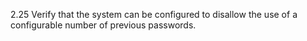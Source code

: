 2.25 Verify that the system can be configured to disallow the use of a configurable number of previous passwords.
